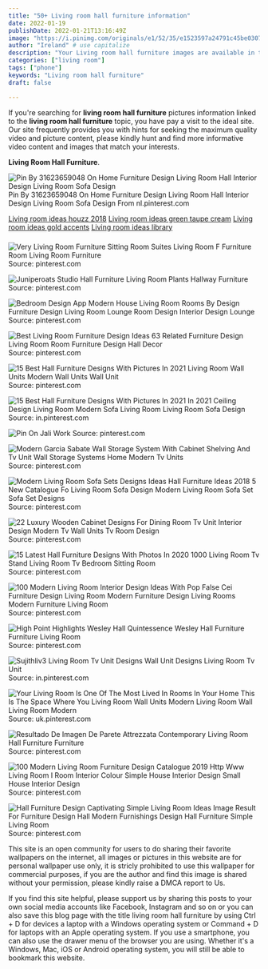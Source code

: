```yaml
---
title: "50+ Living room hall furniture information"
date: 2022-01-19
publishDate: 2022-01-21T13:16:49Z
image: "https://i.pinimg.com/originals/e1/52/35/e1523597a24791c45be03075a9e1d7f9.jpg"
author: "Ireland" # use capitalize
description: "Your Living room hall furniture images are available in this site. Living room hall furniture are a topic that is being searched for and liked by netizens today. You can Download the Living room hall furniture files here. Get all free vectors."
categories: ["living room"]
tags: ["phone"]
keywords: "Living room hall furniture"
draft: false

---
```


If you're searching for **living room hall furniture** pictures information linked to the **living room hall furniture** topic, you have pay a visit to the ideal  site.  Our site frequently  provides you with  hints  for seeking  the maximum  quality video and picture  content, please kindly hunt and find more informative video content and images  that match your interests.

**Living Room Hall Furniture**. 

![Pin By 31623659048 On Home Furniture Design Living Room Hall Interior Design Living Room Sofa Design](https://i.pinimg.com/originals/d5/87/4c/d5874c7c5e0377d47f388b5b4952ea12.jpg "Pin By 31623659048 On Home Furniture Design Living Room Hall Interior Design Living Room Sofa Design")
Pin By 31623659048 On Home Furniture Design Living Room Hall Interior Design Living Room Sofa Design From nl.pinterest.com

[Living room ideas houzz 2018](/living-room-ideas-houzz-2018/)
[Living room ideas green taupe cream](/living-room-ideas-green-taupe-cream/)
[Living room ideas gold accents](/living-room-ideas-gold-accents/)
[Living room ideas library](/living-room-ideas-library/)



### 

 


![Very Living Room Furniture Sitting Room Suites Living Room F Furniture Room Living Room Furniture](https://i.pinimg.com/736x/90/5d/38/905d386c128576a1c5c9bc257d1bd7ed.jpg "Very Living Room Furniture Sitting Room Suites Living Room F Furniture Room Living Room Furniture")
Source: pinterest.com

 

![Juniperoats Studio Hall Furniture Living Room Plants Hallway Furniture](https://i.pinimg.com/originals/37/e5/ed/37e5ed603cbe6e2f28517f6d9a716898.jpg "Juniperoats Studio Hall Furniture Living Room Plants Hallway Furniture")
Source: pinterest.com

 

![Bedroom Design App Modern House Living Room Rooms By Design Furniture Design Living Room Lounge Room Design Interior Design Lounge](https://i.pinimg.com/originals/42/6d/2f/426d2fe2097b6ed95bfa81ce7e6dce66.jpg "Bedroom Design App Modern House Living Room Rooms By Design Furniture Design Living Room Lounge Room Design Interior Design Lounge")
Source: pinterest.com

 

![Best Living Room Furniture Design Ideas 63 Related Furniture Design Living Room Room Furniture Design Hall Decor](https://i.pinimg.com/originals/4a/c0/9f/4ac09faba1ea95c5596fdc13374b7ea6.jpg "Best Living Room Furniture Design Ideas 63 Related Furniture Design Living Room Room Furniture Design Hall Decor")
Source: pinterest.com

 

![15 Best Hall Furniture Designs With Pictures In 2021 Living Room Wall Units Modern Wall Units Wall Unit](https://i.pinimg.com/736x/42/d9/d4/42d9d4bf6e1f386c8fe8bb129ac46abb.jpg "15 Best Hall Furniture Designs With Pictures In 2021 Living Room Wall Units Modern Wall Units Wall Unit")
Source: pinterest.com

 

![15 Best Hall Furniture Designs With Pictures In 2021 In 2021 Ceiling Design Living Room Modern Sofa Living Room Living Room Sofa Design](https://i.pinimg.com/736x/dc/dc/93/dcdc9397f78c856af5f6ebdba83e845d.jpg "15 Best Hall Furniture Designs With Pictures In 2021 In 2021 Ceiling Design Living Room Modern Sofa Living Room Living Room Sofa Design")
Source: in.pinterest.com

 

![Pin On Jali Work](https://i.pinimg.com/originals/9d/f6/c2/9df6c2d0cc0aee2a59fb080b1999eaee.jpg "Pin On Jali Work")
Source: pinterest.com

 

![Modern Garcia Sabate Wall Storage System With Cabinet Shelving And Tv Unit Wall Storage Systems Home Modern Tv Units](https://i.pinimg.com/originals/1b/0c/08/1b0c0812a0358271a8f058b281c0f731.jpg "Modern Garcia Sabate Wall Storage System With Cabinet Shelving And Tv Unit Wall Storage Systems Home Modern Tv Units")
Source: pinterest.com

 

![Modern Living Room Sofa Sets Designs Ideas Hall Furniture Ideas 2018 5 New Catalogue Fo Living Room Sofa Design Modern Living Room Sofa Set Sofa Set Designs](https://i.pinimg.com/originals/75/f3/2f/75f32ff1dc175a917ff5e504fe9467d9.jpg "Modern Living Room Sofa Sets Designs Ideas Hall Furniture Ideas 2018 5 New Catalogue Fo Living Room Sofa Design Modern Living Room Sofa Set Sofa Set Designs")
Source: pinterest.com

 

![22 Luxury Wooden Cabinet Designs For Dining Room Tv Unit Interior Design Modern Tv Wall Units Tv Room Design](https://i.pinimg.com/564x/a6/9d/6c/a69d6c254230aa12008d45147feb7558.jpg "22 Luxury Wooden Cabinet Designs For Dining Room Tv Unit Interior Design Modern Tv Wall Units Tv Room Design")
Source: pinterest.com

 

![15 Latest Hall Furniture Designs With Photos In 2020 1000 Living Room Tv Stand Living Room Tv Bedroom Sitting Room](https://i.pinimg.com/originals/c8/26/c7/c826c7c4b4ebd287188d8e0482d30afa.jpg "15 Latest Hall Furniture Designs With Photos In 2020 1000 Living Room Tv Stand Living Room Tv Bedroom Sitting Room")
Source: pinterest.com

 

![100 Modern Living Room Interior Design Ideas With Pop False Cei Furniture Design Living Room Modern Furniture Design Living Rooms Modern Furniture Living Room](https://i.ytimg.com/vi/cYw8z4G3maY/maxresdefault.jpg "100 Modern Living Room Interior Design Ideas With Pop False Cei Furniture Design Living Room Modern Furniture Design Living Rooms Modern Furniture Living Room")
Source: pinterest.com

 

![High Point Highlights Wesley Hall Quintessence Wesley Hall Furniture Furniture Living Room](https://i.pinimg.com/originals/25/2d/b6/252db66f947ce7df12b061d3ca0773b6.jpg "High Point Highlights Wesley Hall Quintessence Wesley Hall Furniture Furniture Living Room")
Source: pinterest.com

 

![Sujithliv3 Living Room Tv Unit Designs Wall Unit Designs Living Room Tv Unit](https://i.pinimg.com/564x/f6/9d/a1/f69da1e907d5733657417bf6ef4a8afe.jpg "Sujithliv3 Living Room Tv Unit Designs Wall Unit Designs Living Room Tv Unit")
Source: in.pinterest.com

 

![Your Living Room Is One Of The Most Lived In Rooms In Your Home This Is The Space Where You Living Room Wall Units Modern Living Room Wall Living Room Modern](https://i.pinimg.com/originals/99/ec/61/99ec61d39102e501cea204929b436bc7.jpg "Your Living Room Is One Of The Most Lived In Rooms In Your Home This Is The Space Where You Living Room Wall Units Modern Living Room Wall Living Room Modern")
Source: uk.pinterest.com

 

![Resultado De Imagen De Parete Attrezzata Contemporary Living Room Hall Furniture Furniture](https://i.pinimg.com/originals/da/ba/65/daba65730b4aca24fe276d7d25fe7cd4.jpg "Resultado De Imagen De Parete Attrezzata Contemporary Living Room Hall Furniture Furniture")
Source: pinterest.com

 

![100 Modern Living Room Furniture Design Catalogue 2019 Http Www Living Room I Room Interior Colour Simple House Interior Design Small House Interior Design](https://i.pinimg.com/originals/db/f1/ab/dbf1ab3fe26aea02d06a17c8b6265db0.jpg "100 Modern Living Room Furniture Design Catalogue 2019 Http Www Living Room I Room Interior Colour Simple House Interior Design Small House Interior Design")
Source: pinterest.com

 

![Hall Furniture Design Captivating Simple Living Room Ideas Image Result For Furniture Design Hall Modern Furnishings Design Hall Furniture Simple Living Room](https://i.pinimg.com/originals/e1/52/35/e1523597a24791c45be03075a9e1d7f9.jpg "Hall Furniture Design Captivating Simple Living Room Ideas Image Result For Furniture Design Hall Modern Furnishings Design Hall Furniture Simple Living Room")
Source: pinterest.com

 

This site is an open community for users to do sharing their favorite wallpapers on the internet, all images or pictures in this website are for personal wallpaper use only, it is stricly prohibited to use this wallpaper for commercial purposes, if you are the author and find this image is shared without your permission, please kindly raise a DMCA report to Us.

If you find this site helpful, please support us by sharing this posts to your own social media accounts like Facebook, Instagram and so on or you can also save this blog page with the title living room hall furniture by using Ctrl + D for devices a laptop with a Windows operating system or Command + D for laptops with an Apple operating system. If you use a smartphone, you can also use the drawer menu of the browser you are using. Whether it's a Windows, Mac, iOS or Android operating system, you will still be able to bookmark this website.
